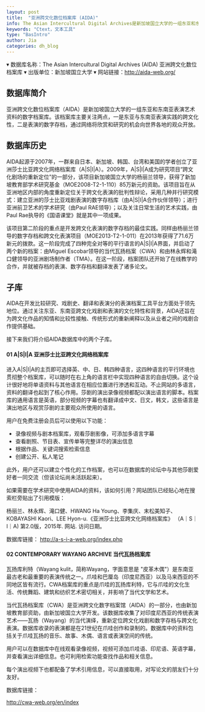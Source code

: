 ```yaml
---
layout: post
title:  "亚洲跨文化数位档案库 (AIDA)"
info: The Asian Intercultural Digital Archives是新加坡国立大学的一组东亚和东南亚表演艺术资料的数字档案库。。
keywords: "Ctext，文本工具"
type: "BasIntro"
author: Jia
categories: dh_blog
---
```



▾ 数据库名称：The Asian Intercultural Digital Archives (AIDA) 亚洲跨文化数位档案库
▾ 出版单位：新加坡国立大学
▾ 网站链接：http://aida-web.org/



## 数据库简介
亚洲跨文化数位档案库（AIDA）是新加坡国立大学的一组东亚和东南亚表演艺术资料的数字档案库。该档案库主要关注两点，一是东亚与东南亚表演实践的跨文化性，二是表演的数字存档，通过网络将欣赏和研究的机会向世界各地的观众开放。


## 数据库历史
AIDA起源于2007年，一群来自日本、新加坡、韩国、台湾和美国的学者创立了亚洲莎士比亚跨文化网络档案库（A|S|I|A）。2009年，A|S|I|A成为研究项目“跨文化剧场的重新定位”的一部分，该项目新加坡国立大学的杨丽兰领导，获得了新加坡教育部学术研究基金（MOE2008-T2-1-110）85万新元的资助。该项目旨在从亚洲地区内部的角度重新定位关于跨文化表演的批判性辩论，采用几种并行研究模式：建立亚洲的莎士比亚戏剧表演的数字存档库（由A|S|I|A合作伙伴领导）；进行亚洲前卫艺术的学术研究（由Paul RAE领导）；以及关注日常生活的艺术实践，由Paul Rae执导的《国语课堂》就是其中一项成果。


该项目第二阶段的重点是开发跨文化表演的数字存档的最佳实践。同样由杨丽兰领导的数字存档和跨文化表演项目（MOE2013-T2-1-011）在2013年获得了71.6万新元的拨款。这一阶段完成了四种完全对等的平行语言的A|S|I|A界面，并启动了两个新的档案：由Miguel Escobar领导的当代瓦扬档案（CWA）和由林永辉和滝口健领导的亚洲剧场制作者（TMA）。在这一阶段，档案团队还开始了在线教学的合作，并就被存档的表演、数字存档和翻译发表了诸多论文。


## 子库

AIDA在开发比较研究、戏剧史、翻译和表演分的表演档案工具平台方面处于领先地位。通过关注东亚、东南亚跨文化戏剧和表演的文化特性和背景，AIDA还旨在为跨文化作品的知情和比较性接触、传统形式的重新阐释以及从业者之间的戏剧合作提供基础。


接下来我们将介绍AIDA数据库中的两个子库。

#### 01 A|S|I|A 亚洲莎士比亚跨文化网络档案库

进入A|S|I|A的主页即可选择英、中、日、韩四种语言，这四种语言的平行环境也贯彻整个档案库，可以随时在右上角的语言栏中实现四种语言的自由切换。这个设计很好地将单语资料与其他语言在相应位置进行渗透和互动。不止网站的多语言，资料的翻译也起到了核心作用。莎剧的演出录像视频都配以演出语言的脚本。档案库的通用语言是英语，部分视频的字幕也有翻译成中文、日文，韩文，这些语言是演出地区与观赏莎剧的主要观众所使用的语言。


用户在免费注册会员后可以使用以下功能：

- 录像视频与剧本档案库，观看莎剧影像，可添加多语言字幕
- 查看剧照、节目表、宣传单等完整详尽的演出信息
- 根据作品、关键词搜索检索信息
- 创建公开、私人笔记
  
此外，用户还可以建立个性化的工作档案，也可以在数据库的论坛中与其他莎剧爱好者一同交流（但该论坛尚未活跃起来）。

如果需要在学术研究中使用AIDA的资料，该如何引用？网站团队已经贴心地在搜索栏旁贴出了引用模版：

杨丽兰、林永辉、滝口健、HWANG Ha Young、李集庆、末松美知子、KOBAYASHI Kaori、LEE Hyon-u.《亚洲莎士比亚跨文化网络档案库》 （A｜S｜I｜A) 第2.0版，2015年. 网站. 访问日期。

数据库链接：
http://a-s-i-a-web.org/index.php


#### 02 CONTEMPORARY WAYANG ARCHIVE 当代瓦扬档案库

瓦扬库利特（Wayang kulit，简称Wayang，字面意思是 "皮革木偶"）是东南亚最古老和最重要的表演传统之一。爪哇和巴厘岛（印度尼西亚）以及马来西亚的不同地区皆有流行。CWA档案库的重点是爪哇的瓦扬库利特，它与爪哇的文化生活、传统舞蹈、建筑和纺织艺术密切相关，并影响了当代文学和艺术。


当代瓦扬档案库（CWA）是亚洲跨文化数字档案馆（AIDA）的一部分，也由新加坡教育部资助，由新加坡国立大学开发。该数据库收集了对印度尼西亚的传统表演艺术——瓦扬（Wayang）的当代演绎，重新定位跨文化戏剧和数字存档与跨文化表演。数据库收录的表演都是在21世纪在爪哇创作和录制的。数据库中的资料包括关于爪哇瓦扬的音乐、故事、木偶、语言或表演空间的传统。


用户可以在数据库中在线观看录像视频，视频可添加爪哇语、印尼语、英语字幕，并查看演出详细信息。也可利用检索功能查找作品和相关信息。




每个演出视频下也都配备了学术引用信息，可以直接取用，对写论文的朋友们十分友好。


数据库链接：

http://cwa-web.org/en/index


